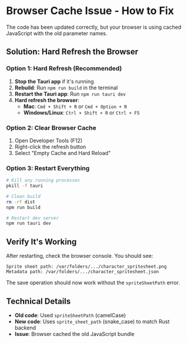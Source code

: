 # Browser Cache Issue - How to Fix

The code has been updated correctly, but your browser is using cached JavaScript with the old parameter names.

## Solution: Hard Refresh the Browser

### Option 1: Hard Refresh (Recommended)
1. **Stop the Tauri app** if it's running
2. **Rebuild**: Run `npm run build` in the terminal
3. **Restart the Tauri app**: Run `npm run tauri dev`
4. **Hard refresh the browser**:
   - **Mac**: `Cmd + Shift + R` or `Cmd + Option + R`
   - **Windows/Linux**: `Ctrl + Shift + R` or `Ctrl + F5`

### Option 2: Clear Browser Cache
1. Open Developer Tools (F12)
2. Right-click the refresh button
3. Select "Empty Cache and Hard Reload"

### Option 3: Restart Everything
```bash
# Kill any running processes
pkill -f tauri

# Clean build
rm -rf dist
npm run build

# Restart dev server
npm run tauri dev
```

## Verify It's Working
After restarting, check the browser console. You should see:
```
Sprite sheet path: /var/folders/.../character_spritesheet.png
Metadata path: /var/folders/.../character_spritesheet.json
```

The save operation should now work without the `spriteSheetPath` error.

## Technical Details
- **Old code**: Used `spriteSheetPath` (camelCase)
- **New code**: Uses `sprite_sheet_path` (snake_case) to match Rust backend
- **Issue**: Browser cached the old JavaScript bundle

